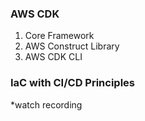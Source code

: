 ### AWS CDK

1. Core Framework
2. AWS Construct Library
3. AWS CDK CLI

### IaC with CI/CD Principles

*watch recording